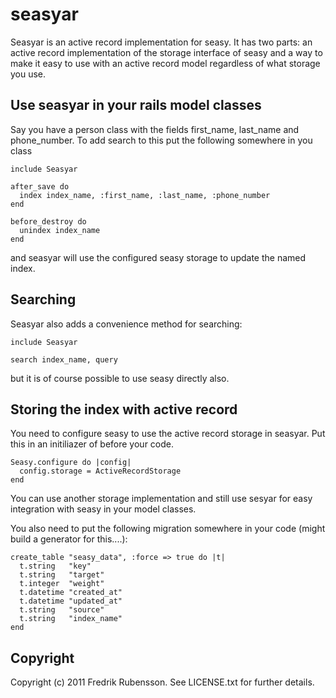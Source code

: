 seasyar
=======

Seasyar is an active record implementation for seasy. It has two parts: an active record implementation of the storage interface of seasy and a way to make it easy to use with an active record model regardless of what storage you use.



Use seasyar in your rails model classes
---------------------------------------

Say you have a person class with the fields first_name, last_name and phone_number. To add search to this put the following somewhere in you class

    include Seasyar
     
    after_save do
      index index_name, :first_name, :last_name, :phone_number
    end
     
    before_destroy do
      unindex index_name
    end

and seasyar will use the configured seasy storage to update the named index. 


Searching
---------

Seasyar also adds a convenience method for searching:

    include Seasyar
    
    search index_name, query
    
but it is of course possible to use seasy directly also.


Storing the index with active record
------------------------------------

You need to configure seasy to use the active record storage in seasyar. Put this in an initiliazer of before your code. 

    Seasy.configure do |config|
      config.storage = ActiveRecordStorage
    end

You can use another storage implementation and still use sesyar for easy integration with seasy in your model classes.

You also need to put the following migration somewhere in your code (might build a generator for this....):

    create_table "seasy_data", :force => true do |t|
      t.string   "key"
      t.string   "target"
      t.integer  "weight"
      t.datetime "created_at"
      t.datetime "updated_at"
      t.string   "source"
      t.string   "index_name"
    end
    

Copyright
---------

Copyright (c) 2011 Fredrik Rubensson. See LICENSE.txt for
further details.

